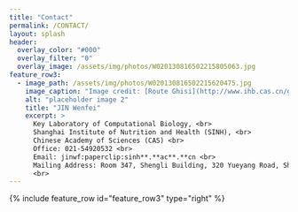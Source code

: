 ```yaml
---
title: "Contact"
permalink: /CONTACT/
layout: splash
header:
  overlay_color: "#000"
  overlay_filter: "0"
  overlay_image: /assets/img/photos/W020130816502215805063.jpg
feature_row3:
  - image_path: /assets/img/photos/W020130816502215620475.jpg
    image_caption: "Image credit: [Route Ghisi](http://www.ihb.cas.cn/gkjj/lsyg/201308/t20130816_3913407.html)"
    alt: "placeholder image 2"
    title: "JIN Wenfei"
    excerpt: >
      Key Laboratory of Computational Biology, <br>
      Shanghai Institute of Nutrition and Health (SINH), <br>
      Chinese Academy of Sciences (CAS) <br>
      Office: 021-54920532 <br>
      Email: jinwf:paperclip:sinh**.**ac**.**cn <br>
      Mailing Address: Room 347, Shengli Building, 320 Yueyang Road, Shanghai, China. <br>
      <br>
---
```


{% include feature_row id="feature_row3" type="right" %}

